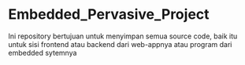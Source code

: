 # Embedded_Pervasive_Project
Ini repository bertujuan untuk menyimpan semua source code, baik itu untuk sisi frontend atau backend dari web-appnya atau program dari embedded sytemnya
